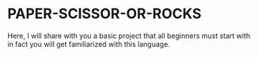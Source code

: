 # PAPER-SCISSOR-OR-ROCKS
 Here, I will share with you a basic project that all beginners must start with in fact you will get familiarized with this language.
